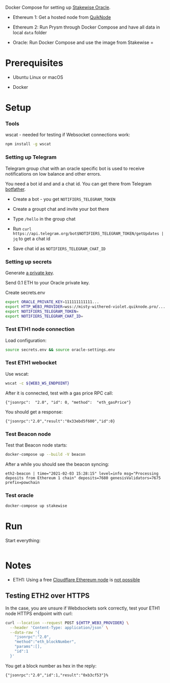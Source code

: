 
Docker Compose for setting up [Stakewise Oracle](https://github.com/stakewise/oracle).

- Ethereum 1: Get a hosted node from [QuikNode](https://www.quiknode.io/)

- Ethereum 2: Run Prysm through Docker Compose and have all data in local `data` folder

- Oracle: Run Docker Compose and use the image from Stakewise =

# Prerequisites

* Ubuntu Linux or macOS

* Docker

# Setup

### Tools

wscat - needed for testing if Websocket connections work:

```sh
npm install -g wscat
```

### Setting up Telegram

Telegram group chat with an oracle specific bot is used to receive notifications on low balance and other errors.

You need a bot id and and a chat id. You can get there from Telegram [botfather](https://core.telegram.org/bots).

* Create a bot - you get `NOTIFIERS_TELEGRAM_TOKEN`

* Create a groupt chat and invite your bot there

* Type `/hello` in the group chat

* Run `curl https://api.telegram.org/bot$NOTIFIERS_TELEGRAM_TOKEN/getUpdates | jq` to get a chat id

* Save chat id as `NOTIFIERS_TELEGRAM_CHAT_ID`

### Setting up secrets

Generate [a private key](https://ethereum.stackexchange.com/q/82926/620).

Send 0.1 ETH to your Oracle private key.

Create secrets.env

```sh
export ORACLE_PRIVATE_KEY=111111111111...
export HTTP_WEB3_PROVIDER=wss://misty-withered-violet.quiknode.pro/...
export NOTIFIERS_TELEGRAM_TOKEN=
export NOTIFIERS_TELEGRAM_CHAT_ID=
```
### Test ETH1 node connection

Load configuration:

```sh
source secrets.env && source oracle-settings.env
```
### Test ETH1 webocket

Use wscat:

```sh
wscat -c ${WEB3_WS_ENDPOINT}
```

After it is connected, test with a gas price RPC call:

```
{"jsonrpc":  "2.0", "id": 0, "method":  "eth_gasPrice"}
```

You should get a response:

```
{"jsonrpc":"2.0","result":"0x33ebd5f600","id":0}
```

### Test Beacon node

Test that Beacon node starts:

```sh
docker-compose up --build -V beacon
```

After a while you should see the beacon syncing:

```
eth2-beacon | time="2021-02-03 15:28:15" level=info msg="Processing deposits from Ethereum 1 chain" deposits=7680 genesisValidators=7675 prefix=powchain
```

### Test oracle

```sh
docker-compose up stakewise
```

# Run

Start everything:

```
```

# Notes

- ETH1: Using a free [Cloudflare Ethereum node](https://www.cloudflare.com/distributed-web-gateway/) is [not possible](https://community.cloudflare.com/t/ethereum-getlogs-and-128-max-entries-limitation/241204)

## Testing ETH2 over HTTPS

In the case, you are unsure if Webdsockets sork correctly, test your ETH1 node HTTPS endpoint with curl:

```sh
curl --location --request POST ${HTTP_WEB3_PROVIDER} \
  --header 'Content-Type: application/json' \
  --data-raw '{
    "jsonrpc":"2.0",
    "method":"eth_blockNumber",
    "params":[],
    "id":1
  }'
```

You get a block number as hex in the reply:

```
{"jsonrpc":"2.0","id":1,"result":"0xb3cf53"}%
```


